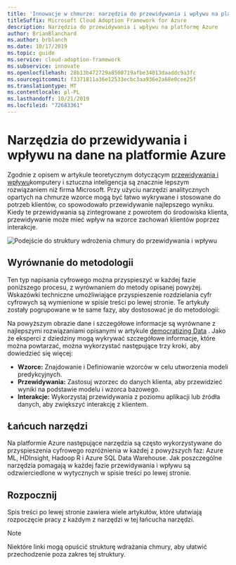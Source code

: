 ```yaml
---
title: 'Innowacje w chmurze: narzędzia do przewidywania i wpływu na platformę Azure'
titleSuffix: Microsoft Cloud Adoption Framework for Azure
description: Narzędzia do przewidywania i wpływu na platformę Azure
author: BrianBlanchard
ms.author: brblanch
ms.date: 10/17/2019
ms.topic: guide
ms.service: cloud-adoption-framework
ms.subservice: innovate
ms.openlocfilehash: 28b13b472729a8500719afbe34013daaddc9a3fc
ms.sourcegitcommit: f3371811a36e12533ecbc3aa936e2a68e0cee25f
ms.translationtype: MT
ms.contentlocale: pl-PL
ms.lasthandoff: 10/21/2019
ms.locfileid: "72683361"
---
```

# <a name="tools-to-predict-and-influence-data-in-azure"></a>Narzędzia do przewidywania i wpływu na dane na platformie Azure

Zgodnie z opisem w artykule teoretycznym dotyczącym [przewidywania i wpływu](../considerations/predict.md)komputery i sztuczna inteligencja są znacznie lepszym rozwiązaniem niż firma Microsoft. Przy użyciu narzędzi analitycznych opartych na chmurze wzorce mogą być łatwo wykrywane i stosowane do potrzeb klientów, co spowodowało przewidywanie najlepszego wyniku. Kiedy te przewidywania są zintegrowane z powrotem do środowiska klienta, przewidywanie może mieć wpływ na wzorce zachowań klientów poprzez interakcje.

![Podejście do struktury wdrożenia chmury do przewidywania i wpływu](../../_images/innovate/predict-and-influence.png)

## <a name="alignment-to-the-methodology"></a>Wyrównanie do metodologii

Ten typ napisania cyfrowego można przyspieszyć w każdej fazie poniższego procesu, z wyrównaniem do metody opisanej powyżej. Wskazówki techniczne umożliwiające przyspieszenie rozdzielania cyfr cyfrowych są wymienione w spisie treści po lewej stronie. Te artykuły zostały pogrupowane w te same fazy, aby dostosować je do metodologii:

Na powyższym obrazie dane i szczegółowe informacje są wyrównane z najlepszymi rozwiązaniami opisanymi w artykule [democratizing Data](./data.md) . Jako że eksperci z dziedziny mogą wykrywać szczegółowe informacje, które można powtarzać, można wykorzystać następujące trzy kroki, aby dowiedzieć się więcej:

- **Wzorce:** Znajdowanie i Definiowanie wzorców w celu utworzenia modeli predykcyjnych.
- **Przewidywania:** Zastosuj wzorzec do danych klienta, aby przewidzieć wyniki na podstawie modelu i wzorca bazowego.
- **Interakcje:** Wykorzystaj przewidywania z poziomu aplikacji lub źródła danych, aby zwiększyć interakcję z klientem.

## <a name="toolchain"></a>Łańcuch narzędzi

Na platformie Azure następujące narzędzia są często wykorzystywane do przyspieszenia cyfrowego rozróżnienia w każdej z powyższych faz: Azure ML, HDInsight, Hadoop R i Azure SQL Data Warehouse. Jak poszczególne narzędzia pomagają w każdej fazie przewidywania i wpływu są odzwierciedlone w wytycznych w spisie treści po lewej stronie.

## <a name="get-started"></a>Rozpocznij

Spis treści po lewej stronie zawiera wiele artykułów, które ułatwiają rozpoczęcie pracy z każdym z narzędzi w tej łańcucha narzędzi.

> [!NOTE]
> Niektóre linki mogą opuścić strukturę wdrażania chmury, aby ułatwić przechodzenie poza zakres tej struktury.
